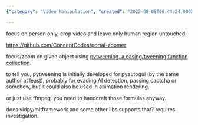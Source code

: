 ```yaml
---
{"category": "Video Manipulation", "created": "2022-08-08T06:44:24.000Z", "date": "2022-08-08 06:44:24", "description": "This text explores the concept of focusing and zooming on objects within a video using pytweening, an easing/tweening function collection. The portal-zoomer tool is introduced for cropping videos to include only human regions. It also suggests that other libraries such as ffmpeg or vidpy/mltframework may have similar functionalities.", "modified": "2022-08-18T08:07:30.434Z", "tags": ["animation", "attention", "crop the crap", "cut the crap", "easing", "focus on object", "intermediate", "pyjom", "stub", "tweening"], "title": "tweening for object focus, zoom to object, zoom to video ROI"}

---
```


focus on person only, crop video and leave only human region untouched:

https://github.com/ConceptCodes/portal-zoomer

focus/zoom on given object using [pytweening, a easing/tweening function collection](https://pypi.org/project/pytweening/).

to tell you, pytweening is initially developed for pyautogui (by the same author at least), probably for evading AI detection, passing captcha or somehow, but it could also be used in animation rendering.

or just use ffmpeg. you need to handcraft those formulas anyway.

does vidpy/mltframework and some other libs supports that? requires investigation.

